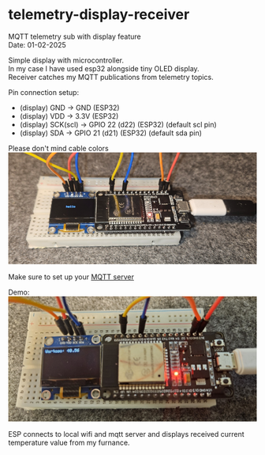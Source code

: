 # telemetry-display-receiver
MQTT telemetry sub with display feature  
Date: 01-02-2025  

Simple display with microcontroller.    
In my case I have used esp32 alongside tiny OLED display.  
Receiver catches my MQTT publications from telemetry topics.   

Pin connection setup:  
- (display) GND -> GND (ESP32)  
- (display) VDD -> 3.3V (ESP32)  
- (display) SCK(scl) -> GPIO 22 (d22) (ESP32) (default scl pin)  
- (display) SDA -> GPIO 21 (d21) (ESP32) (default sda pin)  

Please don't mind cable colors   
![display-test](images/oled_display_test.png)  

Make sure to set up your [MQTT server](https://mosquitto.org/)  

Demo: 
![temperature-demo](images/first_telemetry_received.jpg)  

ESP connects to local wifi and mqtt server and displays received current temperature value from my furnance.  
